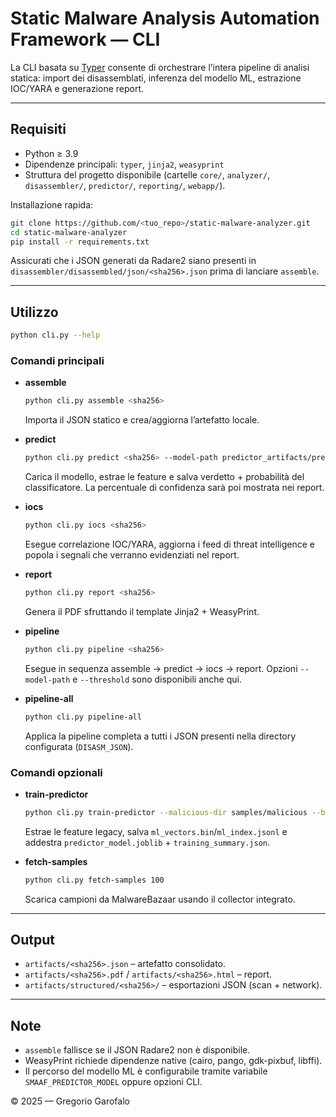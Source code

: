 # Static Malware Analysis Automation Framework — CLI

La CLI basata su [Typer](https://typer.tiangolo.com/) consente di orchestrare
l’intera pipeline di analisi statica: import dei disassemblati, inferenza del
modello ML, estrazione IOC/YARA e generazione report.

---

## Requisiti
* Python ≥ 3.9
* Dipendenze principali: `typer`, `jinja2`, `weasyprint`
* Struttura del progetto disponibile (cartelle `core/`, `analyzer/`,
  `disassembler/`, `predictor/`, `reporting/`, `webapp/`).

Installazione rapida:
```bash
git clone https://github.com/<tuo_repo>/static-malware-analyzer.git
cd static-malware-analyzer
pip install -r requirements.txt
```

Assicurati che i JSON generati da Radare2 siano presenti in
`disassembler/disassembled/json/<sha256>.json` prima di lanciare `assemble`.

---

## Utilizzo
```bash
python cli.py --help
```

### Comandi principali
* **assemble**
  ```bash
  python cli.py assemble <sha256>
  ```
  Importa il JSON statico e crea/aggiorna l’artefatto locale.

* **predict**
  ```bash
  python cli.py predict <sha256> --model-path predictor_artifacts/predictor_model.joblib
  ```
  Carica il modello, estrae le feature e salva verdetto + probabilità del
  classificatore. La percentuale di confidenza sarà poi mostrata nei report.

* **iocs**
  ```bash
  python cli.py iocs <sha256>
  ```
  Esegue correlazione IOC/YARA, aggiorna i feed di threat intelligence e popola
  i segnali che verranno evidenziati nel report.

* **report**
  ```bash
  python cli.py report <sha256>
  ```
  Genera il PDF sfruttando il template Jinja2 + WeasyPrint.

* **pipeline**
  ```bash
  python cli.py pipeline <sha256>
  ```
  Esegue in sequenza assemble → predict → iocs → report. Opzioni `--model-path`
  e `--threshold` sono disponibili anche qui.

* **pipeline-all**
  ```bash
  python cli.py pipeline-all
  ```
  Applica la pipeline completa a tutti i JSON presenti nella directory
  configurata (`DISASM_JSON`).

### Comandi opzionali
* **train-predictor**
  ```bash
  python cli.py train-predictor --malicious-dir samples/malicious --benign-dir samples/benign
  ```
  Estrae le feature legacy, salva `ml_vectors.bin`/`ml_index.jsonl` e addestra
  `predictor_model.joblib` + `training_summary.json`.

* **fetch-samples**
  ```bash
  python cli.py fetch-samples 100
  ```
  Scarica campioni da MalwareBazaar usando il collector integrato.

---

## Output
* `artifacts/<sha256>.json` – artefatto consolidato.
* `artifacts/<sha256>.pdf` / `artifacts/<sha256>.html` – report.
* `artifacts/structured/<sha256>/` – esportazioni JSON (scan + network).

---

## Note
* `assemble` fallisce se il JSON Radare2 non è disponibile.
* WeasyPrint richiede dipendenze native (cairo, pango, gdk-pixbuf, libffi).
* Il percorso del modello ML è configurabile tramite variabile
  `SMAAF_PREDICTOR_MODEL` oppure opzioni CLI.

© 2025 — Gregorio Garofalo
